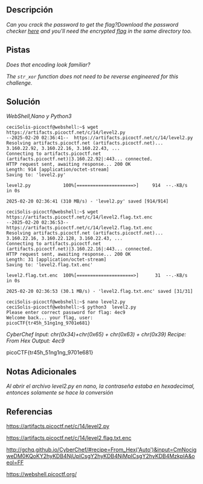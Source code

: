
## Descripción

*Can you crack the password to get the flag?Download the password checker [here](https://artifacts.picoctf.net/c/14/level2.py) and you'll need the encrypted [flag](https://artifacts.picoctf.net/c/14/level2.flag.txt.enc) in the same directory too.*

## Pistas

*Does that encoding look familiar?*

*The `str_xor` function does not need to be reverse engineered for this challenge.*

## Solución

*WebShell,Nano y Python3*

```
ceciSolis-picoctf@webshell:~$ wget https://artifacts.picoctf.net/c/14/level2.py
--2025-02-20 02:36:41--  https://artifacts.picoctf.net/c/14/level2.py
Resolving artifacts.picoctf.net (artifacts.picoctf.net)... 3.160.22.92, 3.160.22.16, 3.160.22.43, ...
Connecting to artifacts.picoctf.net (artifacts.picoctf.net)|3.160.22.92|:443... connected.
HTTP request sent, awaiting response... 200 OK
Length: 914 [application/octet-stream]
Saving to: 'level2.py'

level2.py            100%[=====================>]     914  --.-KB/s    in 0s      

2025-02-20 02:36:41 (310 MB/s) - 'level2.py' saved [914/914]

ceciSolis-picoctf@webshell:~$ wget https://artifacts.picoctf.net/c/14/level2.flag.txt.enc
--2025-02-20 02:36:53--  https://artifacts.picoctf.net/c/14/level2.flag.txt.enc
Resolving artifacts.picoctf.net (artifacts.picoctf.net)... 3.160.22.16, 3.160.22.128, 3.160.22.43, ...
Connecting to artifacts.picoctf.net (artifacts.picoctf.net)|3.160.22.16|:443... connected.
HTTP request sent, awaiting response... 200 OK
Length: 31 [application/octet-stream]
Saving to: 'level2.flag.txt.enc'

level2.flag.txt.enc  100%[=====================>]      31  --.-KB/s    in 0s      

2025-02-20 02:36:53 (30.1 MB/s) - 'level2.flag.txt.enc' saved [31/31]

ceciSolis-picoctf@webshell:~$ nano level2.py
ceciSolis-picoctf@webshell:~$ python3  level2.py
Please enter correct password for flag: 4ec9
Welcome back... your flag, user:
picoCTF{tr45h_51ng1ng_9701e681}

```

*CyberChef*
*Input: chr(0x34)+chr(0x65) + chr(0x63) + chr(0x39) 
Recipe: From Hex
Output: 4ec9*

picoCTF{tr45h_51ng1ng_9701e681}
## Notas Adicionales 

*Al abrir el archivo level2.py en nano, la contraseña estaba en hexadecimal, entonces solamente se hace la conversión*
## Referencias 
https://artifacts.picoctf.net/c/14/level2.py

https://artifacts.picoctf.net/c/14/level2.flag.txt.enc

http://gchq.github.io/CyberChef/#recipe=From_Hex('Auto')&input=CmNocigweDM0KQoKY2hyKDB4NjUpICsgY2hyKDB4NjMpICsgY2hyKDB4MzkpIA&oeol=FF

https://webshell.picoctf.org/
